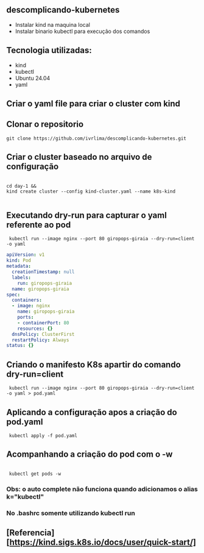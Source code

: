 ## descomplicando-kubernetes

 - Instalar kind na maquina local 
 - Instalar binario kubectl para execução dos comandos 

 
## Tecnologia utilizadas:
 
 - kind 
 - kubectl 
 - Ubuntu 24.04
 - yaml 
  

## Criar o yaml file para criar o cluster com kind 
 
 ## Clonar o repositorio 
 ```git 
 git clone https://github.com/ivrlima/descomplicando-kubernetes.git 
 ``` 
  
 ## Criar o cluster baseado no arquivo de configuração 
 ```kind
 
 cd day-1 && 
 kind create cluster --config kind-cluster.yaml --name k8s-kind
  
 ``` 
 ## Executando dry-run para capturar o yaml referente ao pod 
 ```kubect
  kubectl run --image nginx --port 80 giropops-giraia --dry-run=client -o yaml
 ```
```yaml  
apiVersion: v1
kind: Pod
metadata:
  creationTimestamp: null
  labels:
    run: giropops-giraia
  name: giropops-giraia
spec:
  containers:
  - image: nginx
    name: giropops-giraia
    ports:
    - containerPort: 80
    resources: {}
  dnsPolicy: ClusterFirst
  restartPolicy: Always
status: {}
```

## Criando o manifesto K8s apartir do comando dry-run=client 

```kubectl
 kubectl run --image nginx --port 80 giropops-giraia --dry-run=client -o yaml > pod.yaml 

```
## Aplicando a configuração apos a criação do pod.yaml 

```kubectl
 kubectl apply -f pod.yaml 

```

## Acompanhando a criação do pod com o -w 

```kubectl
 
 kubectl get pods -w  

```

### Obs: o auto complete não funciona quando adicionamos o alias k="kubectl"
### No .bashrc somente utilizando kubectl run <tab>


## [Referencia][https://kind.sigs.k8s.io/docs/user/quick-start/]
